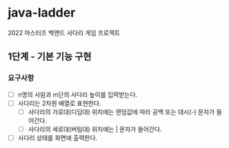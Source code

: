 # java-ladder
2022 마스터즈 백엔드 사다리 게임 프로젝트

## 1단계 - 기본 기능 구현

### 요구사항
- [ ] n명의 사람과 m단의 사다리 높이를 입력받는다.
- [ ] 사다리는 2차원 배열로 표현한다. 
  - [ ] 사다리의 가로대(디딤대) 위치에는 랜덤값에 따라 공백 또는 대시(-) 문자가 들어간다.
  - [ ] 사다리의 세로대(버팀대) 위치에는 | 문자가 들어간다. 
- [ ] 사다리 상태를 화면에 출력한다. 